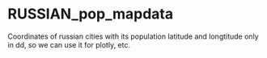 # RUSSIAN_pop_mapdata

Coordinates of russian cities with its population
latitude and longtitude only in dd, so we can use it for plotly, etc.
